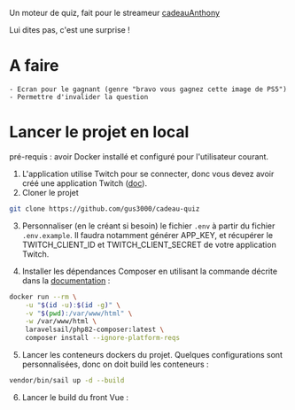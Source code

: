Un moteur de quiz, fait pour le streameur [cadeauAnthony](https://www.twitch.tv/cadeauanthony)

Lui dites pas, c'est une surprise !

# A faire
    - Ecran pour le gagnant (genre "bravo vous gagnez cette image de PS5")
    - Permettre d'invalider la question
# Lancer le projet en local

pré-requis : avoir Docker installé et configuré pour l'utilisateur courant.

1) L'application utilise Twitch pour se connecter, donc vous devez avoir créé une application Twitch ([doc](https://dev.twitch.tv/console/apps)).
2) Cloner le projet

```bash
git clone https://github.com/gus3000/cadeau-quiz
```

3) Personnaliser (en le créant si besoin) le fichier `.env` à partir du fichier `.env.example`. Il faudra notamment générer APP_KEY, et récupérer le TWITCH_CLIENT_ID et TWITCH_CLIENT_SECRET de votre application Twitch.

4) Installer les dépendances Composer en utilisant la commande décrite dans la [documentation](https://laravel.com/docs/10.x/sail#installing-composer-dependencies-for-existing-projects) :
```bash
docker run --rm \
    -u "$(id -u):$(id -g)" \
    -v "$(pwd):/var/www/html" \
    -w /var/www/html \
    laravelsail/php82-composer:latest \
    composer install --ignore-platform-reqs
```

5) Lancer les conteneurs dockers du projet. Quelques configurations sont personnalisées, donc on doit build les conteneurs :
```bash
vendor/bin/sail up -d --build
```

6) Lancer le build du front Vue :
```bash

```
